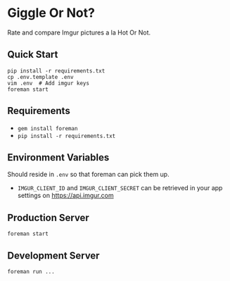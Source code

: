 # Giggle Or Not?
Rate and compare Imgur pictures a la Hot Or Not.

## Quick Start
```
pip install -r requirements.txt
cp .env.template .env
vim .env  # Add imgur keys
foreman start
```

## Requirements
- `gem install foreman`
- `pip install -r requirements.txt`

## Environment Variables
Should reside in `.env` so that foreman can pick them up.

- `IMGUR_CLIENT_ID` and `IMGUR_CLIENT_SECRET` can be retrieved in your app
  settings on https://api.imgur.com

## Production Server
```
foreman start
```

## Development Server
```
foreman run ...
```
